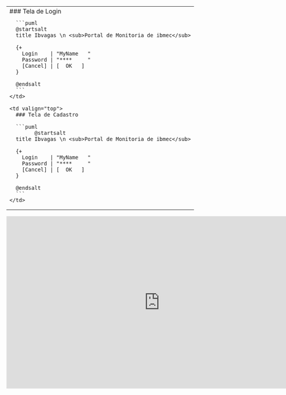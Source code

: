 
<table>
  <tr>
    <td valign="top">
      ### Tela de Login

      ```puml
      @startsalt
      title Ibvagas \n <sub>Portal de Monitoria de ibmec</sub>

      {+
        Login    | "MyName   "
        Password | "****     "
        [Cancel] | [  OK   ]
      }

      @endsalt
      ```
    </td>

    <td valign="top">
      ### Tela de Cadastro

      ```puml
            @startsalt
      title Ibvagas \n <sub>Portal de Monitoria de ibmec</sub>

      {+
        Login    | "MyName   "
        Password | "****     "
        [Cancel] | [  OK   ]
      }

      @endsalt
      ```
    </td>
  </tr>
</table>



<iframe style="border: 1px solid rgba(0, 0, 0, 0.1);" width="800" height="450" src="https://embed.figma.com/design/Pejlp7AUpVlZZECe7qIp1l/Ibvagas?node-id=0-1&embed-host=share" allowfullscreen></iframe>